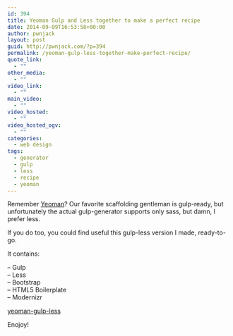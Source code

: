 ```yaml
---
id: 394
title: Yeoman Gulp and Less together to make a perfect recipe
date: 2014-09-09T16:53:58+00:00
author: pwnjack
layout: post
guid: http://pwnjack.com/?p=394
permalink: /yeoman-gulp-less-together-make-perfect-recipe/
quote_link:
  - ""
other_media:
  - ""
video_link:
  - ""
main_video:
  - ""
video_hosted:
  - ""
video_hosted_ogv:
  - ""
categories:
  - web design
tags:
  - generator
  - gulp
  - less
  - recipe
  - yeoman
---
```

Remember <a href="http://pwnjack.com/yeoman-scaffolding-webapp-yo-gulp/" title="Yeoman, scaffolding your webapp with Yo and Gulp" target="_blank">Yeoman</a>? Our favorite scaffolding gentleman is gulp-ready, but unfortunately the actual gulp-generator supports only sass, but damn, I prefer less.

If you do too, you could find useful this gulp-less version I made, ready-to-go.

It contains:

&#8211; Gulp  
&#8211; Less  
&#8211; Bootstrap  
&#8211; HTML5 Boilerplate  
&#8211; Modernizr

<a href="https://github.com/pwnjack/yeoman-gulp-less" title="yeoman-gulp-less" target="_blank">yeoman-gulp-less</a>

Enojoy!